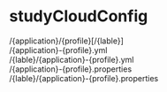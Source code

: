 # studyCloudConfig

/{application}/{profile}[/{lable}]  
/{application}-{profile}.yml  
/{lable}/{application}-{profile}.yml  
/{application}-{profile}.properties  
/{lable}/{application}-{profile}.properties  
